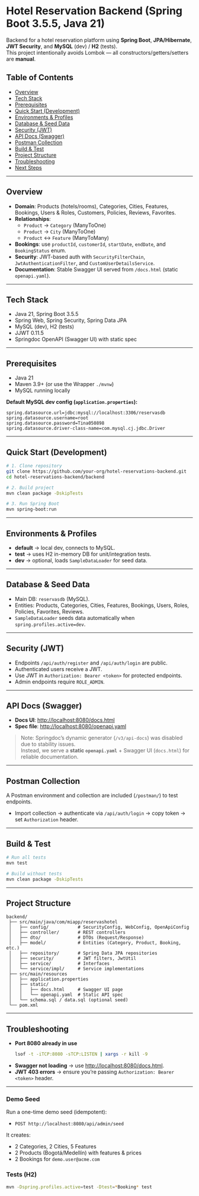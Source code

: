 # Hotel Reservation Backend (Spring Boot 3.5.5, Java 21)

Backend for a hotel reservation platform using **Spring Boot**, **JPA/Hibernate**, **JWT Security**, and **MySQL** (dev) / **H2** (tests).  
This project intentionally avoids Lombok — all constructors/getters/setters are **manual**.

## Table of Contents
- [Overview](#overview)
- [Tech Stack](#tech-stack)
- [Prerequisites](#prerequisites)
- [Quick Start (Development)](#quick-start-development)
- [Environments & Profiles](#environments--profiles)
- [Database & Seed Data](#database--seed-data)
- [Security (JWT)](#security-jwt)
- [API Docs (Swagger)](#api-docs-swagger)
- [Postman Collection](#postman-collection)
- [Build & Test](#build--test)
- [Project Structure](#project-structure)
- [Troubleshooting](#troubleshooting)
- [Next Steps](#next-steps)

---

## Overview
- **Domain**: Products (hotels/rooms), Categories, Cities, Features, Bookings, Users & Roles, Customers, Policies, Reviews, Favorites.
- **Relationships**:  
  - `Product` -> `Category` (ManyToOne)  
  - `Product` -> `City` (ManyToOne)  
  - `Product` <-> `Feature` (ManyToMany)  
- **Bookings**: use `productId`, `customerId`, `startDate`, `endDate`, and `BookingStatus` enum.  
- **Security**: JWT-based auth with `SecurityFilterChain`, `JwtAuthenticationFilter`, and `CustomUserDetailsService`.  
- **Documentation**: Stable Swagger UI served from `/docs.html` (static `openapi.yaml`).  

---

## Tech Stack
- Java 21, Spring Boot 3.5.5
- Spring Web, Spring Security, Spring Data JPA
- MySQL (dev), H2 (tests)
- JJWT 0.11.5
- Springdoc OpenAPI (Swagger UI) with static spec

---

## Prerequisites
- Java 21
- Maven 3.9+ (or use the Wrapper `./mvnw`)
- MySQL running locally

**Default MySQL dev config (`application.properties`):**
```properties
spring.datasource.url=jdbc:mysql://localhost:3306/reservasdb
spring.datasource.username=root
spring.datasource.password=Tina050898
spring.datasource.driver-class-name=com.mysql.cj.jdbc.Driver
```

---

## Quick Start (Development)
```bash
# 1. Clone repository
git clone https://github.com/your-org/hotel-reservations-backend.git
cd hotel-reservations-backend/backend

# 2. Build project
mvn clean package -DskipTests

# 3. Run Spring Boot
mvn spring-boot:run
```

---

## Environments & Profiles
- **default** → local dev, connects to MySQL.  
- **test** → uses H2 in-memory DB for unit/integration tests.  
- **dev** → optional, loads `SampleDataLoader` for seed data.  

---

## Database & Seed Data
- Main DB: `reservasdb` (MySQL).  
- Entities: Products, Categories, Cities, Features, Bookings, Users, Roles, Policies, Favorites, Reviews.  
- `SampleDataLoader` seeds data automatically when `spring.profiles.active=dev`.  

---

## Security (JWT)
- Endpoints `/api/auth/register` and `/api/auth/login` are public.  
- Authenticated users receive a JWT.  
- Use JWT in `Authorization: Bearer <token>` for protected endpoints.  
- Admin endpoints require `ROLE_ADMIN`.  

---

## API Docs (Swagger)
- **Docs UI**: [http://localhost:8080/docs.html](http://localhost:8080/docs.html)  
- **Spec file**: [http://localhost:8080/openapi.yaml](http://localhost:8080/openapi.yaml)  

> Note: Springdoc’s dynamic generator (`/v3/api-docs`) was disabled due to stability issues.  
> Instead, we serve a **static `openapi.yaml`** + Swagger UI (`docs.html`) for reliable documentation.  

---

## Postman Collection
A Postman environment and collection are included (`/postman/`) to test endpoints.  
- Import collection → authenticate via `/api/auth/login` → copy token → set `Authorization` header.  

---

## Build & Test
```bash
# Run all tests
mvn test

# Build without tests
mvn clean package -DskipTests
```

---

## Project Structure
```
backend/
 ├── src/main/java/com/miapp/reservashotel
 │   ├── config/           # SecurityConfig, WebConfig, OpenApiConfig
 │   ├── controller/       # REST controllers
 │   ├── dto/              # DTOs (Request/Response)
 │   ├── model/            # Entities (Category, Product, Booking, etc.)
 │   ├── repository/       # Spring Data JPA repositories
 │   ├── security/         # JWT filters, JwtUtil
 │   ├── service/          # Interfaces
 │   └── service/impl/     # Service implementations
 ├── src/main/resources
 │   ├── application.properties
 │   ├── static/
 │   │   ├── docs.html     # Swagger UI page
 │   │   └── openapi.yaml  # Static API spec
 │   └── schema.sql / data.sql (optional seed)
 └── pom.xml
```

---

## Troubleshooting
- **Port 8080 already in use**  
  ```bash
  lsof -t -iTCP:8080 -sTCP:LISTEN | xargs -r kill -9
  ```
- **Swagger not loading** → use [http://localhost:8080/docs.html](http://localhost:8080/docs.html).  
- **JWT 403 errors** → ensure you’re passing `Authorization: Bearer <token>` header.  

---

### Demo Seed
Run a one-time demo seed (idempotent):

- `POST http://localhost:8080/api/admin/seed`

It creates:
- 2 Categories, 2 Cities, 5 Features
- 2 Products (Bogotá/Medellín) with features & prices
- 2 Bookings for `demo.user@acme.com`

### Tests (H2)
```bash
mvn -Dspring.profiles.active=test -Dtest=*Booking* test
